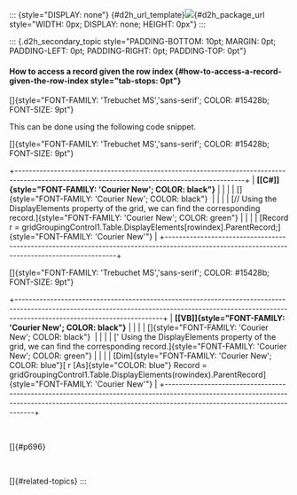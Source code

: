 ::: {style="DISPLAY: none"}
[](ms-xhelp:///?Id=d2h_url_template){#d2h_url_template}![](!package_url!){#d2h_package_url style="WIDTH: 0px; DISPLAY: none; HEIGHT: 0px"}
:::

::: {.d2h_secondary_topic style="PADDING-BOTTOM: 10pt; MARGIN: 0pt; PADDING-LEFT: 0pt; PADDING-RIGHT: 0pt; PADDING-TOP: 0pt"}
#### How to access a record given the row index {#how-to-access-a-record-given-the-row-index style="tab-stops: 0pt"}

[]{style="FONT-FAMILY: 'Trebuchet MS','sans-serif'; COLOR: #15428b; FONT-SIZE: 9pt"} 

This can be done using the following code snippet.

[]{style="FONT-FAMILY: 'Trebuchet MS','sans-serif'; COLOR: #15428b; FONT-SIZE: 9pt"} 

+----------------------------------------------------------------------------------------------------------------------------------------------+
| **[\[C#\]]{style="FONT-FAMILY: 'Courier New'; COLOR: black"}**                                                                               |
|                                                                                                                                              |
| []{style="FONT-FAMILY: 'Courier New'; COLOR: black"}                                                                                         |
|                                                                                                                                              |
| [// Using the DisplayElements property of the grid, we can find the corresponding record.]{style="FONT-FAMILY: 'Courier New'; COLOR: green"} |
|                                                                                                                                              |
| [Record r = gridGroupingControl1.Table.DisplayElements\[rowindex\].ParentRecord;]{style="FONT-FAMILY: 'Courier New'"}                        |
+----------------------------------------------------------------------------------------------------------------------------------------------+

[]{style="FONT-FAMILY: 'Trebuchet MS','sans-serif'; COLOR: #15428b; FONT-SIZE: 9pt"} 

+-----------------------------------------------------------------------------------------------------------------------------------------------------------------------------------------------------+
| **[\[VB\]]{style="FONT-FAMILY: 'Courier New'; COLOR: black"}**                                                                                                                                      |
|                                                                                                                                                                                                     |
| []{style="FONT-FAMILY: 'Courier New'; COLOR: black"}                                                                                                                                                |
|                                                                                                                                                                                                     |
| [\' Using the DisplayElements property of the grid, we can find the corresponding record.]{style="FONT-FAMILY: 'Courier New'; COLOR: green"}                                                        |
|                                                                                                                                                                                                     |
| [Dim]{style="FONT-FAMILY: 'Courier New'; COLOR: blue"}[ r [As]{style="COLOR: blue"} Record = gridGroupingControl1.Table.DisplayElements(rowindex).ParentRecord]{style="FONT-FAMILY: 'Courier New'"} |
+-----------------------------------------------------------------------------------------------------------------------------------------------------------------------------------------------------+

 

[]{#p696} 

 

[]{#related-topics}
:::
